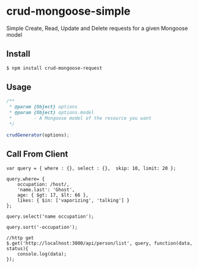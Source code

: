 crud-mongoose-simple
============

Simple Create, Read, Update and Delete requests for a given Mongoose model

## Install

```bash
$ npm install crud-mongoose-request
```

## Usage

```js
/**
 * @param {Object} options
 * @param {Object} options.model
 *		  - A Mongoose model of the resource you want
 */

crudGenerator(options);
```

## Call From Client

```Get List
var query = { where : {}, select : {},  skip: 10, limit: 20 };

query.where= {
    occupation: /host/,
    'name.last': 'Ghost',
    age: { $gt: 17, $lt: 66 },
    likes: { $in: ['vaporizing', 'talking'] }
};

query.select('name occupation');

query.sort('-occupation');

//http get
$.get('http://localhost:3000/api/person/list', query, function(data, status){
    console.log(data);
});
```
